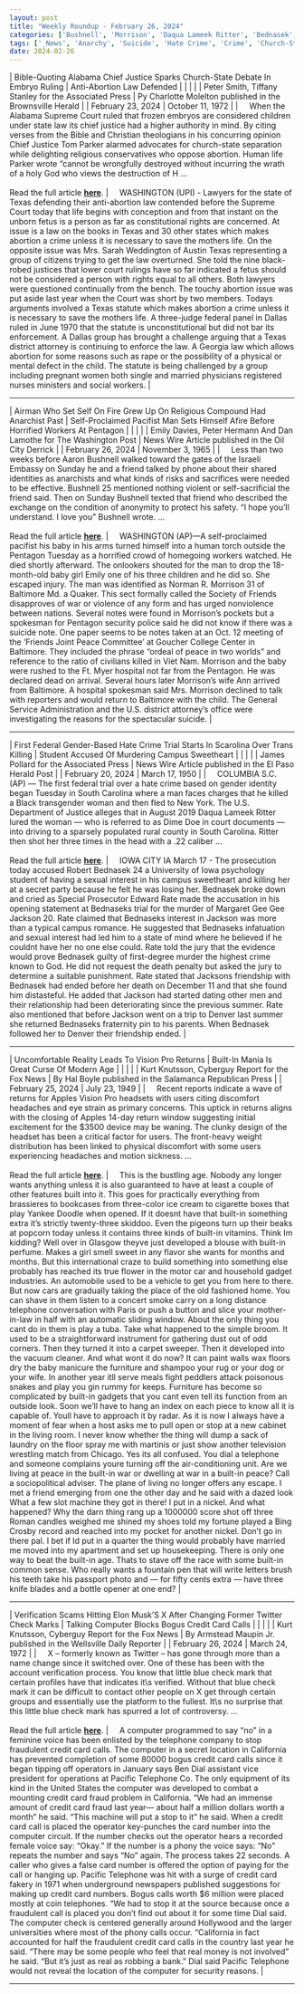 ```yaml
---
layout: post
title: "Weekly Roundup - February 26, 2024"
categories: ['Bushnell', 'Morrison', 'Daqua Lameek Ritter', 'Bednasek', 'Tom Parker', 'Apples Vision Pro', 'Glasgow', 'Ben Dial']
tags: ['_News', 'Anarchy', 'Suicide', 'Hate Crime', 'Crime', 'Church-State Debate', 'Abortion Law', 'Technology', 'Scams', 'Fraud Prevention']
date: 2024-02-26
---
```


| Bible-Quoting Alabama Chief Justice Sparks Church-State Debate In Embryo Ruling | Anti-Abortion Law Defended |
|  |  |
| Peter Smith, Tiffany Stanley for the Associated Press | Py Charlotte Molelton published in the Brownsville Herald |
| February 23, 2024 | October 11, 1972 |
| &nbsp;&nbsp;&nbsp;&nbsp;When the Alabama Supreme Court ruled that frozen embryos are considered children under state law its chief justice had a higher authority in mind. By citing verses from the Bible and Christian theologians in his concurring opinion Chief Justice Tom Parker alarmed advocates for church-state separation while delighting religious conservatives who oppose abortion. Human life Parker wrote “cannot be wrongfully destroyed without incurring the wrath of a holy God who views the destruction of H ...<br><br>Read the full article <b>[here](https://apnews.com/article/alabama-frozen-embryos-conservative-christian-views-ruling-d9b7f720b5ef865ab35205ad36061f2d)</b>. | &nbsp;&nbsp;&nbsp;&nbsp;WASHINGTON (UPI) - Lawyers for the state of Texas defending their anti-abortion law contended before the Supreme Court today that life begins with conception and from that instant on the unborn fetus is a person as far as constitutional rights are concerned. At issue is a law on the books in Texas and 30 other states which makes abortion a crime unless it is necessary to save the mothers life. On the opposite issue was Mrs. Sarah Weddington of Austin Texas representing a group of citizens trying to get the law overturned. She told the nine black-robed justices that lower court rulings have so far indicated a fetus should not be considered a person with rights equal to all others. Both lawyers were questioned continually from the bench. The touchy abortion issue was put aside last year when the Court was short by two members. Todays arguments involved a Texas statute which makes abortion a crime unless it is necessary to save the mothers life. A three-judge federal panel in Dallas ruled in June 1970 that the statute is unconstitutional but did not bar its enforcement. A Dallas group has brought a challenge arguing that a Texas district attorney is continuing to enforce the law. A Georgia law which allows abortion for some reasons such as rape or the possibility of a physical or mental defect in the child. The statute is being challenged by a group including pregnant women both single and married physicians registered nurses ministers and social workers. |

---

| Airman Who Set Self On Fire Grew Up On Religious Compound Had Anarchist Past | Self-Proclaimed Pacifist Man Sets Himself Afire Before Horrified Workers At Pentagon |
|  |  |
| Emily Davies, Peter Hermann And Dan Lamothe for The Washington Post | News Wire Article published in the Oil City Derrick |
| February 26, 2024 | November 3, 1965 |
| &nbsp;&nbsp;&nbsp;&nbsp;Less than two weeks before Aaron Bushnell walked toward the gates of the Israeli Embassy on Sunday he and a friend talked by phone about their shared identities as anarchists and what kinds of risks and sacrifices were needed to be effective. Bushnell 25 mentioned nothing violent or self-sacrificial the friend said. Then on Sunday Bushnell texted that friend who described the exchange on the condition of anonymity to protect his safety. “I hope you’ll understand. I love you” Bushnell wrote. ...<br><br>Read the full article <b>[here](https://www.washingtonpost.com/dc-md-va/2024/02/26/israeli-embassy-airman-fire-death-gaza/)</b>. | &nbsp;&nbsp;&nbsp;&nbsp;WASHINGTON (AP)—A self-proclaimed pacifist his baby in his arms turned himself into a human torch outside the Pentagon Tuesday as a horrified crowd of homegoing workers watched. He died shortly afterward. The onlookers shouted for the man to drop the 18-month-old baby girl Emily one of his three children and he did so. She escaped injury. The man was identified as Norman R. Morrison 31 of Baltimore Md. a Quaker. This sect formally called the Society of Friends disapproves of war or violence of any form and has urged nonviolence between nations. Several notes were found in Morrison’s pockets but a spokesman for Pentagon security police said he did not know if there was a suicide note. One paper seems to be notes taken at an Oct. 12 meeting of the ‘Friends Joint Peace Committee’ at Goucher College Center in Baltimore. They included the phrase “ordeal of peace in two worlds” and reference to the ratio of civilians killed in Viet Nam. Morrison and the baby were rushed to the Ft. Myer hospital not far from the Pentagon. He was declared dead on arrival. Several hours later Morrison’s wife Ann arrived from Baltimore. A hospital spokesman said Mrs. Morrison declined to talk with reporters and would return to Baltimore with the child. The General Service Administration and the U.S. district attorney’s office were investigating the reasons for the spectacular suicide. |

---

| First Federal Gender-Based Hate Crime Trial Starts In Scarolina Over Trans Killing | Student Accused Of Murdering Campus Sweetheart |
|  |  |
| James Pollard for the Associated Press | News Wire Article published in the El Paso Herald Post |
| February 20, 2024 | March 17, 1950 |
| &nbsp;&nbsp;&nbsp;&nbsp;COLUMBIA S.C. (AP) — The first federal trial over a hate crime based on gender identity began Tuesday in South Carolina where a man faces charges that he killed a Black transgender woman and then fled to New York. The U.S. Department of Justice alleges that in August 2019 Daqua Lameek Ritter lured the woman — who is referred to as Dime Doe in court documents — into driving to a sparsely populated rural county in South Carolina. Ritter then shot her three times in the head with a .22 caliber ...<br><br>Read the full article <b>[here](https://apnews.com/article/hate-crime-south-carolina-transgender-woman-c7d2970b6c2658c1e711fa15e5777ab4)</b>. | &nbsp;&nbsp;&nbsp;&nbsp;IOWA CITY IA March 17 - The prosecution today accused Robert Bednasek 24 a University of Iowa psychology student of having a sexual interest in his campus sweetheart and killing her at a secret party because he felt he was losing her. Bednasek broke down and cried as Special Prosecutor Edward Rate made the accusation in his opening statement at Bednaseks trial for the murder of Margaret Gee Gee Jackson 20. Rate claimed that Bednaseks interest in Jackson was more than a typical campus romance. He suggested that Bednaseks infatuation and sexual interest had led him to a state of mind where he believed if he couldnt have her no one else could. Rate told the jury that the evidence would prove Bednasek guilty of first-degree murder the highest crime known to God. He did not request the death penalty but asked the jury to determine a suitable punishment. Rate stated that Jacksons friendship with Bednasek had ended before her death on December 11 and that she found him distasteful. He added that Jackson had started dating other men and their relationship had been deteriorating since the previous summer. Rate also mentioned that before Jackson went on a trip to Denver last summer she returned Bednaseks fraternity pin to his parents. When Bednasek followed her to Denver their friendship ended. |

---

| Uncomfortable Reality Leads To Vision Pro Returns | Built-In Mania Is Great Curse Of Modern Age |
|  |  |
| Kurt Knutsson, Cyberguy Report for the Fox News | By Hal Boyle published in the Salamanca Republican Press |
| February 25, 2024 | July 23, 1949 |
| &nbsp;&nbsp;&nbsp;&nbsp;Recent reports indicate a wave of returns for Apples Vision Pro headsets with users citing discomfort headaches and eye strain as primary concerns. This uptick in returns aligns with the closing of Apples 14-day return window suggesting initial excitement for the $3500 device may be waning. The clunky design of the headset has been a critical factor for users. The front-heavy weight distribution has been linked to physical discomfort with some users experiencing headaches and motion sickness. ...<br><br>Read the full article <b>[here](https://www.foxnews.com/tech/uncomfortable-reality-leads-to-vision-pro-returns)</b>. | &nbsp;&nbsp;&nbsp;&nbsp;This is the bustling age. Nobody any longer wants anything unless it is also guaranteed to have at least a couple of other features built into it. This goes for practically everything from brassieres to bookcases from three-color ice cream to cigarette boxes that play Yankee Doodle when opened. If it doesnt have that built-in something extra it’s strictly twenty-three skiddoo. Even the pigeons turn up their beaks at popcorn today unless it contains three kinds of built-in vitamins. Think Im kidding? Well over in Glasgow theyve just developed a blouse with built-in perfume. Makes a girl smell sweet in any flavor she wants for months and months. But this international craze to build something into something else probably has reached its true flower in the motor car and household gadget industries. An automobile used to be a vehicle to get you from here to there. But now cars are gradually taking the place of the old fashioned home. You can shave in them listen to a concert smoke carry on a long distance telephone conversation with Paris or push a button and slice your mother-in-law in half with an automatic sliding window. About the only thing you cant do in them is play a tuba. Take what happened to the simple broom. It used to be a straightforward instrument for gathering dust out of odd corners. Then they turned it into a carpet sweeper. Then it developed into the vacuum cleaner. And what wont it do now? It can paint walls wax floors dry the baby manicure the furniture and shampoo your rug or your dog or your wife. In another year itll serve meals fight peddlers attack poisonous snakes and play you gin rummy for keeps. Furniture has become so complicated by built-in gadgets that you cant even tell its function from an outside look. Soon we’ll have to hang an index on each piece to know all it is capable of. Youll have to approach it by radar. As it is now I always have a moment of fear when a host asks me to pull open or stop at a new cabinet in the living room. I never know whether the thing will dump a sack of laundry on the floor spray me with martinis or just show another television wrestling match from Chicago. Yes its all confused. You dial a telephone and someone complains youre turning off the air-conditioning unit. Are we living at peace in the built-in war or dwelling at war in a built-in peace? Call a sociopolitical adviser. The plane of living no longer offers any escape. I met a friend emerging from one the other day and he said with a dazed look What a few slot machine they got in there! I put in a nickel. And what happened? Why the darn thing rang up a 1000000 score shot off three Roman candles weighed me shined my shoes told my fortune played a Bing Crosby record and reached into my pocket for another nickel. Don’t go in there pal. I bet if Id put in a quarter the thing would probably have married me moved into my apartment and set up housekeeping. There is only one way to beat the built-in age. Thats to stave off the race with some built-in common sense. Who really wants a fountain pen that will write letters brush his teeth take his passport photo and — for fifty cents extra — have three knife blades and a bottle opener at one end? |

---

| Verification Scams Hitting Elon Musk’S X After Changing Former Twitter Check Marks | Talking Computer Blocks Bogus Credit Card Calls |
|  |  |
| Kurt Knutsson, Cyberguy Report for the Fox News | By Armstead Maupin Jr. published in the Wellsville Daily Reporter |
| February 26, 2024 | March 24, 1972 |
| &nbsp;&nbsp;&nbsp;&nbsp;X – formerly known as Twitter – has gone through more than a name change since it switched over. One of these has been with the account verification process. You know that little blue check mark that certain profiles have that indicates it\s verified. Without that blue check mark it can be difficult to contact other people on X get through certain groups and essentially use the platform to the fullest. It\s no surprise that this little blue check mark has spurred a lot of controversy. ...<br><br>Read the full article <b>[here](https://www.foxnews.com/tech/verification-scams-hitting-elon-musks-x-after-changing-former-twitter-check-marks)</b>. | &nbsp;&nbsp;&nbsp;&nbsp;A computer programmed to say “no” in a feminine voice has been enlisted by the telephone company to stop fraudulent credit card calls. The computer in a secret location in California has prevented completion of some 80000 bogus credit card calls since it began tipping off operators in January says Ben Dial assistant vice president for operations at Pacific Telephone Co. The only equipment of its kind in the United States the computer was developed to combat a mounting credit card fraud problem in California. “We had an immense amount of credit card fraud last year— about half a million dollars worth a month” he said. “This machine will put a stop to it” he said. When a credit card call is placed the operator key-punches the card number into the computer circuit. If the number checks out the operator hears a recorded female voice say: “Okay.” If the number is a phony the voice says: “No” repeats the number and says “No” again. The process takes 22 seconds. A caller who gives a false card number is offered the option of paying for the call or hanging up. Pacific Telephone was hit with a surge of credit card fakery in 1971 when underground newspapers published suggestions for making up credit card numbers. Bogus calls worth $6 million were placed mostly at coin telephones. “We had to stop it at the source because once a fraudulent call is placed you don’t find out about it for some time Dial said. The computer check is centered generally around Hollywood and the larger universities where most of the phony calls occur. “California in fact accounted for half the fraudulent credit card calls in the country last year he said. “There may be some people who feel that real money is not involved” he said. “But it’s just as real as robbing a bank.” Dial said Pacific Telephone would not reveal the location of the computer for security reasons. |

---

